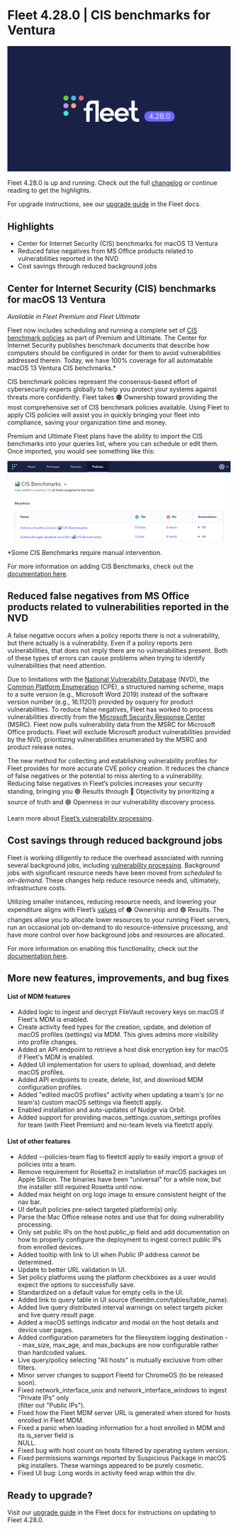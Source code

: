 # Fleet 4.28.0 | CIS benchmarks for Ventura

![Fleet 4.28.0](../website/assets/images/articles/fleet-4.28.0-800x450@2x.png)

Fleet 4.28.0 is up and running. Check out the full [changelog](https://github.com/fleetdm/fleet/releases/tag/fleet-v4.28.0) or continue reading to get the highlights.

For upgrade instructions, see our [upgrade guide](https://fleetdm.com/docs/deploying/upgrading-fleet) in the Fleet docs.

## Highlights

* Center for Internet Security (CIS) benchmarks for macOS 13 Ventura
* Reduced false negatives from MS Office products related to vulnerabilities reported in the NVD
* Cost savings through reduced background jobs

## Center for Internet Security (CIS) benchmarks for macOS 13 Ventura

_Available in Fleet Premium and Fleet Ultimate_

Fleet now includes scheduling and running a complete set of [CIS benchmark policies](https://fleetdm.com/docs/using-fleet/cis-benchmarks) as part of Premium and Ultimate. The Center for Internet Security publishes benchmark documents that describe how computers should be configured in order for them to avoid vulnerabilities addressed therein. Today, we have 100% coverage for all automatable macOS 13 Ventura CIS benchmarks.\*

CIS benchmark policies represent the consensus-based effort of cybersecurity experts globally to help you protect your systems against threats more confidently. Fleet takes 🟠 Ownership toward providing the most comprehensive set of CIS benchmark policies available. Using Fleet to apply CIS policies will assist you in quickly bringing your fleet into compliance, saving your organization time and money.

Premium and Ultimate Fleet plans have the ability to import the CIS benchmarks into your queries list, where you can schedule or edit them. Once imported, you would see something like this:

![CIS Benchmarks](../website/assets/images/articles/fleet-4.28.0-cis-benchmarks-497x179@2x.png)

\*Some CIS Benchmarks require manual intervention.

For more information on adding CIS Benchmarks, check out the [documentation here](https://fleetdm.com/docs/using-fleet/cis-benchmarks#how-to-add-cis-benchmarks).

## Reduced false negatives from MS Office products related to vulnerabilities reported in the NVD

A false negative occurs when a policy reports there is not a vulnerability, but there actually is a vulnerability. Even if a policy reports zero vulnerabilities, that does not imply there are no vulnerabilities present. Both of these types of errors can cause problems when trying to identify vulnerabilities that need attention.

Due to limitations with the [National Vulnerability Database](https://nvd.nist.gov/) (NVD), the [Common Platform Enumeration](https://nvd.nist.gov/products/cpe) (CPE), a structured naming scheme, maps to a suite version (e.g., Microsoft Word 2019) instead of the software version number (e.g., 16.11201) provided by osquery for product vulnerabilities. To reduce false negatives, Fleet has worked to process vulnerabilities directly from the [Microsoft Security Response Center](https://www.microsoft.com/en-us/msrc/) (MSRC). Fleet now pulls vulnerability data from the MSRC for Microsoft Office products. Fleet will exclude Microsoft product vulnerabilities provided by the NVD, prioritizing vulnerabilities enumerated by the MSRC and product release notes.

The new method for collecting and establishing vulnerability profiles for Fleet provides for more accurate CVE policy creation. It reduces the chance of false negatives or the potential to miss alerting to a vulnerability. Reducing false negatives in Fleet’s policies increases your security standing, bringing you 🟢 Results through 🔵 Objectivity by prioritizing a source of truth and 🟣 Openness in our vulnerability discovery process.

Learn more about [Fleet’s vulnerability processing](https://fleetdm.com/docs/using-fleet/vulnerability-processing).

## Cost savings through reduced background jobs

Fleet is working diligently to reduce the overhead associated with running several background jobs, including [vulnerability processing](https://fleetdm.com/docs/using-fleet/vulnerability-processing). Background jobs with significant resource needs have been moved from _scheduled_ to _on-demand._ These changes help reduce resource needs and, ultimately, infrastructure costs.&#x20;

Utilizing smaller instances, reducing resource needs, and lowering your expenditure aligns with Fleet’s [values](https://fleetdm.com/handbook/company#values) of 🟠 Ownership and 🟢 Results. The changes allow you to allocate lower resources to your running Fleet servers, run an occasional job on-demand to do resource-intensive processing, and have more control over how background jobs and resources are allocated.&#x20;

For more information on enabling this functionality, check out the [documentation here](https://fleetdm.com/docs/using-fleet/vulnerability-processing#advanced-configuration).

## More new features, improvements, and bug fixes

#### List of MDM features

* Added logic to ingest and decrypt FileVault recovery keys on macOS if Fleet's MDM is enabled.
* Create activity feed types for the creation, update, and deletion of macOS profiles (settings) via MDM. This gives admins more visibility into profile changes.
* Added an API endpoint to retrieve a host disk encryption key for macOS if Fleet's MDM is enabled.
* Added UI implementation for users to upload, download, and delete macOS profiles.
* Added API endpoints to create, delete, list, and download MDM configuration profiles.
* Added "edited macOS profiles" activity when updating a team's (or no team's) custom macOS settings via fleetctl apply.
* Enabled installation and auto-updates of Nudge via Orbit.
* Added support for providing macos\_settings.custom\_settings profiles for team (with Fleet Premium) and no-team levels via fleetctl apply.

#### List of other features

* Added --policies-team flag to fleetctl apply to easily import a group of policies into a team.
* Remove requirement for Rosetta2 in installation of macOS packages on Apple Silicon. The binaries have been "universal" for a while now, but the installer still required Rosetta until now.
* Added max height on org logo image to ensure consistent height of the nav bar.
* UI default policies pre-select targeted platform(s) only.
* Parse the Mac Office release notes and use that for doing vulnerability processing.
* Only set public IPs on the host.public\_ip field and add documentation on how to properly configure the deployment to ingest correct public IPs from enrolled devices.
* Added tooltip with link to UI when Public IP address cannot be determined.
* Update to better URL validation in UI.
* Set policy platforms using the platform checkboxes as a user would expect the options to successfully save.
* Standardized on a default value for empty cells in the UI.
* Added link to query table in UI source (fleetdm.com/tables/table\_name).
* Added live query distributed interval warnings on select targets picker and live query result page.
* Added a macOS settings indicator and modal on the host details and device user pages.
* Added configuration parameters for the filesystem logging destination -- max\_size, max\_age, and max\_backups are now configurable rather than hardcoded values.
* Live query/policy selecting "All hosts" is mutually exclusive from other filters.
* Minor server changes to support Fleetd for ChromeOS (to be released soon).
* Fixed network\_interface\_unix and network\_interface\_windows to ingest "Private IPs" only\
  (filter out "Public IPs").
* Fixed how the Fleet MDM server URL is generated when stored for hosts enrolled in Fleet MDM.
* Fixed a panic when loading information for a host enrolled in MDM and its is\_server field is\
  NULL.
* Fixed bug with host count on hosts filtered by operating system version.
* Fixed permissions warnings reported by Suspicious Package in macOS pkg installers. These warnings appeared to be purely cosmetic.
* Fixed UI bug: Long words in activity feed wrap within the div.

## Ready to upgrade?

Visit our [upgrade guide](https://fleetdm.com/docs/deploying/upgrading-fleet) in the Fleet docs for instructions on updating to Fleet 4.28.0.
